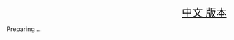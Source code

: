 
<font size=5><div align="right"><a href="https://github.com/daseECNU/Touchstone/tree/master/running%20examples/input/README.md">中文 版本</a></div>
</font>

Preparing ...